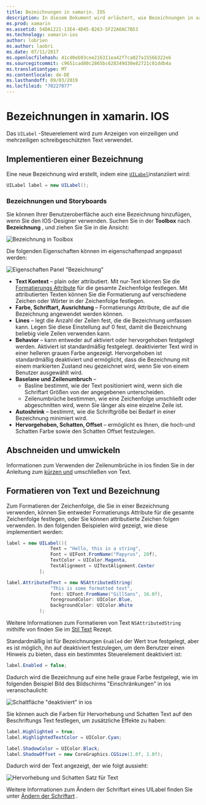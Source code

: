 ```yaml
---
title: Bezeichnungen in xamarin. IOS
description: In diesem Dokument wird erläutert, wie Bezeichnungen in xamarin. IOS verwendet werden. Es wird beschrieben, wie Bezeichnungen Programm gesteuert und mit dem IOS-Designer erstellt werden.
ms.prod: xamarin
ms.assetid: 54DA1221-13E4-4D45-B263-5F22A0AC7B53
ms.technology: xamarin-ios
author: lobrien
ms.author: laobri
ms.date: 07/11/2017
ms.openlocfilehash: 41cd0eb93cee216311ea42f7ca027a1556b322e6
ms.sourcegitcommit: c9651cad80c2865bc628349d30e82721c01ddb4a
ms.translationtype: MT
ms.contentlocale: de-DE
ms.lasthandoff: 09/03/2019
ms.locfileid: "70227077"
---
```

# <a name="labels-in-xamarinios"></a>Bezeichnungen in xamarin. IOS

Das `UILabel` -Steuerelement wird zum Anzeigen von einzeiligen und mehrzeiligen schreibgeschützten Text verwendet.

## <a name="implementing-a-label"></a>Implementieren einer Bezeichnung

Eine neue Bezeichnung wird erstellt, indem eine [`UILabel`](xref:UIKit.UILabel)instanziiert wird:

```csharp
UILabel label = new UILabel();
```

### <a name="labels-and-storyboards"></a>Bezeichnungen und Storyboards

Sie können Ihrer Benutzeroberfläche auch eine Bezeichnung hinzufügen, wenn Sie den IOS-Designer verwenden. Suchen Sie in der **Toolbox** nach **Bezeichnung** , und ziehen Sie Sie in die Ansicht:

![Bezeichnung in Toolbox](labels-images/image3.png)

Die folgenden Eigenschaften können im eigenschaftenpad angepasst werden:

![Eigenschaften Panel "Bezeichnung"](labels-images/image2.png)

- **Text Kontext** – plain oder attributiert. Mit nur-Text können Sie die [Formatierungs Attribute](#Formatting_Text_and_Label) für die gesamte Zeichenfolge festlegen. Mit attributierten Texten können Sie die Formatierung auf verschiedene Zeichen oder Wörter in der Zeichenfolge festlegen.
- **Farbe, Schriftart, Ausrichtung** – Formatierungs Attribute, die auf die Bezeichnung angewendet werden können.
- **Lines** – legt die Anzahl der Zeilen fest, die die Bezeichnung umfassen kann. Legen Sie diese Einstellung auf 0 fest, damit die Bezeichnung beliebig viele Zeilen verwenden kann.
- **Behavior** – kann entweder auf aktiviert oder hervorgehoben festgelegt werden. Aktiviert ist standardmäßig festgelegt. deaktivierter Text wird in einer helleren grauen Farbe angezeigt. Hervorgehoben ist standardmäßig deaktiviert und ermöglicht, dass die Bezeichnung mit einem markierten Zustand neu gezeichnet wird, wenn Sie von einem Benutzer ausgewählt wird.
- **Baselane und Zeilenumbruch** –
  - Basline bestimmt, wie der Text positioniert wird, wenn sich die Schriftart Größen von der angegebenen unterscheiden.
  - Zeilenumbrüche bestimmen, wie eine Zeichenfolge umschließt oder abgeschnitten wird, wenn Sie länger als eine einzelne Zeile ist.
- **Autoshrink** – bestimmt, wie die Schriftgröße bei Bedarf in einer Bezeichnung minimiert wird.
- **Hervorgehoben, Schatten, Offset** – ermöglicht es Ihnen, die hoch-und Schatten Farbe sowie den Schatten Offset festzulegen.

## <a name="truncating-and-wrapping"></a>Abschneiden und umwickeln

Informationen zum Verwenden der Zeilenumbrüche in ios finden Sie in der Anleitung zum [kürzen und](https://github.com/xamarin/recipes/tree/master/Recipes/ios/standard_controls/labels/uilabel-truncate-wrap-text) umschließen von Text.

<a name="Formatting_Text_and_Label"/>

## <a name="formatting-text-and-label"></a>Formatieren von Text und Bezeichnung

Zum Formatieren der Zeichenfolge, die Sie in einer Bezeichnung verwenden, können Sie entweder Formatierungs Attribute für die gesamte Zeichenfolge festlegen, oder Sie können attributierte Zeichen folgen verwenden. In den folgenden Beispielen wird gezeigt, wie diese implementiert werden:

```csharp
label = new UILabel(){
                Text = "Hello, this is a string",
                Font = UIFont.FromName("Papyrus", 20f),
                TextColor = UIColor.Magenta,
                TextAlignment = UITextAlignment.Center
            };
```

```csharp
label.AttributedText = new NSAttributedString(
                "This is some formatted text",
                font: UIFont.FromName("GillSans", 16.0f),
                foregroundColor: UIColor.Blue,
                backgroundColor: UIColor.White
            );
```

Weitere Informationen zum Formatieren von Text `NSAttributedString` mithilfe von finden Sie im [Stil Text](https://github.com/xamarin/recipes/tree/master/Recipes/ios/standard_controls/text_field/style_text) Rezept.

Standardmäßig ist für Bezeichnungen `Enabled` der Wert true festgelegt, aber es ist möglich, ihn auf deaktiviert festzulegen, um dem Benutzer einen Hinweis zu bieten, dass ein bestimmtes Steuerelement deaktiviert ist:

```csharp
label.Enabled = false;
```

Dadurch wird die Bezeichnung auf eine helle graue Farbe festgelegt, wie im folgenden Beispiel Bild des Bildschirms "Einschränkungen" in ios veranschaulicht:

![Schaltfläche "deaktiviert" in ios](labels-images/image1.png)

Sie können auch die Farben für Hervorhebung und Schatten Text auf den Beschriftungs Text festlegen, um zusätzliche Effekte zu haben:

```csharp
label.Highlighted = true;
label.HighlightedTextColor = UIColor.Cyan;

label.ShadowColor = UIColor.Black;
label.ShadowOffset = new CoreGraphics.CGSize(1.0f, 1.0f);
```

Dadurch wird der Text angezeigt, der wie folgt aussieht:

![Hervorhebung und Schatten Satz für Text](labels-images/image4.png)

Weitere Informationen zum Ändern der Schriftart eines UILabel finden Sie unter [Ändern der Schriftart](https://github.com/xamarin/recipes/tree/master/Recipes/ios/standard_controls/labels/change_the_font) .





